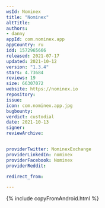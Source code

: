 ```yaml
---
wsId: Nominex
title: "Nominex"
altTitle: 
authors:
- danny
appId: com.nominex.app
appCountry: ru
idd: 1572965666
released: 2021-07-17
updated: 2021-10-12
version: "1.3.4"
stars: 4.73684
reviews: 19
size: 66307072
website: https://nominex.io
repository: 
issue: 
icon: com.nominex.app.jpg
bugbounty: 
verdict: custodial
date: 2021-10-13
signer: 
reviewArchive:


providerTwitter: NominexExchange
providerLinkedIn: nominex
providerFacebook: Nominex
providerReddit: 

redirect_from:

---
```



{% include copyFromAndroid.html %}

